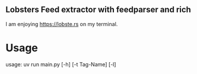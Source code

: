 ## Lobsters Feed extractor with feedparser and rich

I am enjoying https://lobste.rs on my terminal.


# Usage
usage: uv run main.py [-h] [-t Tag-Name] [-l]
